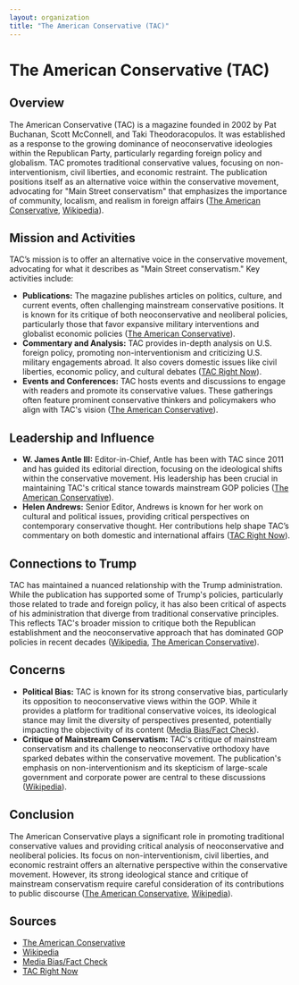 ```yaml
---
layout: organization
title: "The American Conservative (TAC)"
---
```


# The American Conservative (TAC)

## Overview
The American Conservative (TAC) is a magazine founded in 2002 by Pat Buchanan, Scott McConnell, and Taki Theodoracopulos. It was established as a response to the growing dominance of neoconservative ideologies within the Republican Party, particularly regarding foreign policy and globalism. TAC promotes traditional conservative values, focusing on non-interventionism, civil liberties, and economic restraint. The publication positions itself as an alternative voice within the conservative movement, advocating for "Main Street conservatism" that emphasizes the importance of community, localism, and realism in foreign affairs ([The American Conservative](https://www.theamericanconservative.com), [Wikipedia](https://en.wikipedia.org/wiki/The_American_Conservative)).

## Mission and Activities
TAC’s mission is to offer an alternative voice in the conservative movement, advocating for what it describes as "Main Street conservatism." Key activities include:
- **Publications:** The magazine publishes articles on politics, culture, and current events, often challenging mainstream conservative positions. It is known for its critique of both neoconservative and neoliberal policies, particularly those that favor expansive military interventions and globalist economic policies ([The American Conservative](https://www.theamericanconservative.com)).
- **Commentary and Analysis:** TAC provides in-depth analysis on U.S. foreign policy, promoting non-interventionism and criticizing U.S. military engagements abroad. It also covers domestic issues like civil liberties, economic policy, and cultural debates ([TAC Right Now](https://amconrightnow.libsyn.com)).
- **Events and Conferences:** TAC hosts events and discussions to engage with readers and promote its conservative values. These gatherings often feature prominent conservative thinkers and policymakers who align with TAC's vision ([The American Conservative](https://www.theamericanconservative.com)).

## Leadership and Influence
- **W. James Antle III:** Editor-in-Chief, Antle has been with TAC since 2011 and has guided its editorial direction, focusing on the ideological shifts within the conservative movement. His leadership has been crucial in maintaining TAC's critical stance towards mainstream GOP policies ([The American Conservative](https://www.theamericanconservative.com)).
- **Helen Andrews:** Senior Editor, Andrews is known for her work on cultural and political issues, providing critical perspectives on contemporary conservative thought. Her contributions help shape TAC’s commentary on both domestic and international affairs ([TAC Right Now](https://amconrightnow.libsyn.com)).

## Connections to Trump
TAC has maintained a nuanced relationship with the Trump administration. While the publication has supported some of Trump's policies, particularly those related to trade and foreign policy, it has also been critical of aspects of his administration that diverge from traditional conservative principles. This reflects TAC's broader mission to critique both the Republican establishment and the neoconservative approach that has dominated GOP policies in recent decades ([Wikipedia](https://en.wikipedia.org/wiki/The_American_Conservative), [The American Conservative](https://www.theamericanconservative.com)).

## Concerns
- **Political Bias:** TAC is known for its strong conservative bias, particularly its opposition to neoconservative views within the GOP. While it provides a platform for traditional conservative voices, its ideological stance may limit the diversity of perspectives presented, potentially impacting the objectivity of its content ([Media Bias/Fact Check](https://mediabiasfactcheck.com)).
- **Critique of Mainstream Conservatism:** TAC's critique of mainstream conservatism and its challenge to neoconservative orthodoxy have sparked debates within the conservative movement. The publication's emphasis on non-interventionism and its skepticism of large-scale government and corporate power are central to these discussions ([Wikipedia](https://en.wikipedia.org/wiki/The_American_Conservative)).

## Conclusion
The American Conservative plays a significant role in promoting traditional conservative values and providing critical analysis of neoconservative and neoliberal policies. Its focus on non-interventionism, civil liberties, and economic restraint offers an alternative perspective within the conservative movement. However, its strong ideological stance and critique of mainstream conservatism require careful consideration of its contributions to public discourse ([The American Conservative](https://www.theamericanconservative.com), [Wikipedia](https://en.wikipedia.org/wiki/The_American_Conservative)).

## Sources
- [The American Conservative](https://www.theamericanconservative.com)
- [Wikipedia](https://en.wikipedia.org/wiki/The_American_Conservative)
- [Media Bias/Fact Check](https://mediabiasfactcheck.com)
- [TAC Right Now](https://amconrightnow.libsyn.com)
